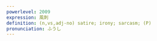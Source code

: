 ```yaml
---
powerlevel: 2009
expression: 風刺
definition: (n,vs,adj-no) satire; irony; sarcasm; (P)
pronunciation: ふうし
---
```

